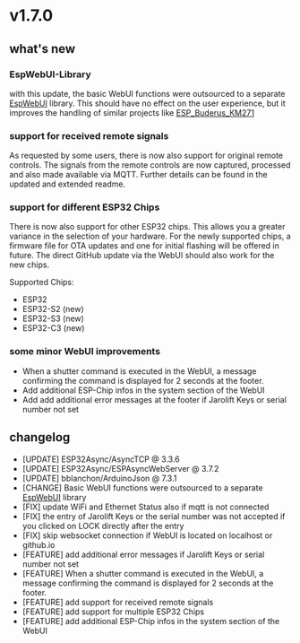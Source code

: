 # v1.7.0

## what's new

### EspWebUI-Library

with this update, the basic WebUI functions were outsourced to a separate [EspWebUI](https://github.com/dewenni/EspWebUI) library.
This should have no effect on the user experience, but it improves the handling of similar projects like [ESP_Buderus_KM271](https://github.com/dewenni/ESP_Buderus_KM271)

### support for received remote signals

As requested by some users, there is now also support for original remote controls. The signals from the remote controls are now captured, processed and also made available via MQTT. Further details can be found in the updated and extended readme.

### support for different ESP32 Chips

There is now also support for other ESP32 chips. This allows you a greater variance in the selection of your hardware.
For the newly supported chips, a firmware file for OTA updates and one for initial flashing will be offered in future. The direct GitHub update via the WebUI should also work for the new chips.

Supported Chips:

- ESP32
- ESP32-S2 (new)
- ESP32-S3 (new)
- ESP32-C3 (new)

### some minor WebUI improvements

- When a shutter command is executed in the WebUI, a message confirming the command is displayed for 2 seconds at the footer.
- Add additional ESP-Chip infos in the system section of the WebUI
- Add add additional error messages at the footer if Jarolift Keys or serial number not set

## changelog

- [UPDATE]  ESP32Async/AsyncTCP @ 3.3.6
- [UPDATE]  ESP32Async/ESPAsyncWebServer @ 3.7.2
- [UPDATE]  bblanchon/ArduinoJson @ 7.3.1
- [CHANGE] Basic WebUI functions were outsourced to a separate [EspWebUI](https://github.com/dewenni/EspWebUI) library
- [FIX] update WiFi and Ethernet Status also if mqtt is not connected
- [FIX] the entry of Jarolift Keys or the serial number was not accepted if you clicked on LOCK directly after the entry
- [FIX] skip websocket connection if WebUI is located on localhost or github.io
- [FEATURE] add additional error messages if Jarolift Keys or serial number not set
- [FEATURE] When a shutter command is executed in the WebUI, a message confirming the command is displayed for 2 seconds at the footer.
- [FEATURE] add support for received remote signals
- [FEATURE] add support for multiple ESP32 Chips
- [FEATURE] add additional ESP-Chip infos in the system section of the WebUI
